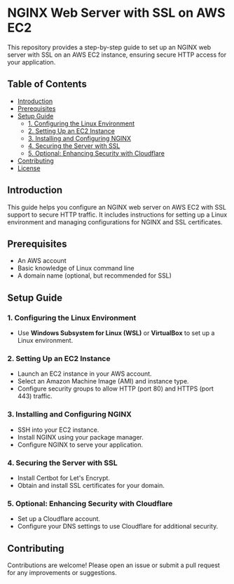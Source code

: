 # NGINX Web Server with SSL on AWS EC2

This repository provides a step-by-step guide to set up an NGINX web server with SSL on an AWS EC2 instance, ensuring secure HTTP access for your application.

## Table of Contents

- [Introduction](#introduction)
- [Prerequisites](#prerequisites)
- [Setup Guide](#setup-guide)
  - [1. Configuring the Linux Environment](#1-configuring-the-linux-environment)
  - [2. Setting Up an EC2 Instance](#2-setting-up-an-ec2-instance)
  - [3. Installing and Configuring NGINX](#3-installing-and-configuring-nginx)
  - [4. Securing the Server with SSL](#4-securing-the-server-with-ssl)
  - [5. Optional: Enhancing Security with Cloudflare](#5-optional-enhancing-security-with-cloudflare)
- [Contributing](#contributing)
- [License](#license)

## Introduction

This guide helps you configure an NGINX web server on AWS EC2 with SSL support to secure HTTP traffic. It includes instructions for setting up a Linux environment and managing configurations for NGINX and SSL certificates.

## Prerequisites

- An AWS account
- Basic knowledge of Linux command line
- A domain name (optional, but recommended for SSL)

## Setup Guide

### 1. Configuring the Linux Environment

- Use **Windows Subsystem for Linux (WSL)** or **VirtualBox** to set up a Linux environment.

### 2. Setting Up an EC2 Instance

- Launch an EC2 instance in your AWS account.
- Select an Amazon Machine Image (AMI) and instance type.
- Configure security groups to allow HTTP (port 80) and HTTPS (port 443) traffic.

### 3. Installing and Configuring NGINX

- SSH into your EC2 instance.
- Install NGINX using your package manager.
- Configure NGINX to serve your application.

### 4. Securing the Server with SSL

- Install Certbot for Let's Encrypt.
- Obtain and install SSL certificates for your domain.

### 5. Optional: Enhancing Security with Cloudflare

- Set up a Cloudflare account.
- Configure your DNS settings to use Cloudflare for additional security.

## Contributing

Contributions are welcome! Please open an issue or submit a pull request for any improvements or suggestions.

